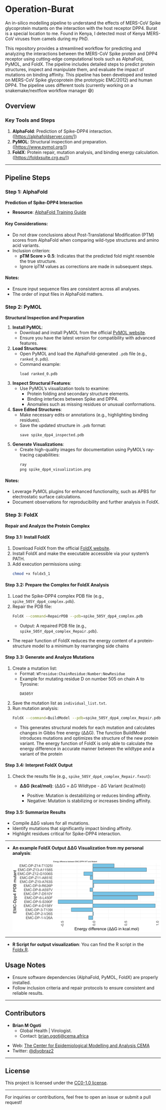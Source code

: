 # Operation-Burat
An in-silico modelling pipeline to understand the effects of MERS-CoV Spike glycoprotein mutants on the interaction with the host receptor DPP4. Burat is a special location to me. Found in Kenya, I detected  most of Kenya MERS-CoV viruses from camels during my PhD.

This repository provides a streamlined workflow for predicting and analyzing the interactions between the MERS-CoV Spike protein and DPP4 receptor using cutting-edge computational tools such as AlphaFold, PyMOL, and FoldX. The pipeline includes detailed steps to predict protein structures, inspect and manipulate them, and evaluate the impact of mutations on binding affinity. This pipeline has been developed and tested on MERS-CoV Spike glycoprotein (the prototypic EMC/2012) and human DPP4. The pipeline uses different tools (currently working on a snakemake/nextflow workflow manager 😅)

## Overview

### Key Tools and Steps
1. **AlphaFold**: Prediction of Spike-DPP4 interaction. ([https://alphafoldserver.com/])
2. **PyMOL**: Structural inspection and preparation. ([https://www.pymol.org/])
3. **FoldX**: Protein repair, mutation analysis, and binding energy calculation. ([https://foldxsuite.crg.eu/])

---

## Pipeline Steps

### Step 1: AlphaFold
**Prediction of Spike-DPP4 Interaction**
- **Resource**: [AlphaFold Training Guide](https://www.ebi.ac.uk/training/online/courses/alphafold/an-introductory-guide-to-its-strengths-and-limitations/strengths-and-limitations-of-alphafold/)

#### Key Considerations:
- Do not draw conclusions about Post-Translational Modification (PTM) scores from AlphaFold when comparing wild-type structures and amino acid variants.
- Inclusion criterion:
  - **pTM Score > 0.5**: Indicates that the predicted fold might resemble the true structure.
  - Ignore ipTM values as corrections are made in subsequent steps.

#### Notes:
- Ensure input sequence files are consistent across all analyses.
- The order of input files in AlphaFold matters.

### Step 2: PyMOL
**Structural Inspection and Preparation**
1. **Install PyMOL**:
   - Download and install PyMOL from the official [PyMOL website](https://pymol.org/).
   - Ensure you have the latest version for compatibility with advanced features.
2. **Load Structures**:
   - Open PyMOL and load the AlphaFold-generated `.pdb` file (e.g., `ranked_0.pdb`).
   - Command example:
     ```
     load ranked_0.pdb
     ```
3. **Inspect Structural Features**:
   - Use PyMOL’s visualization tools to examine:
     - Protein folding and secondary structure elements.
     - Binding interfaces between Spike and DPP4.
     - Anomalies such as missing residues or unusual conformations.
4. **Save Edited Structures**:
   - Make necessary edits or annotations (e.g., highlighting binding residues).
   - Save the updated structure in `.pdb` format:
     ```
     save spike_dpp4_inspected.pdb
     ```
5. **Generate Visualizations**:
   - Create high-quality images for documentation using PyMOL’s ray-tracing capabilities:
     ```
     ray
     png spike_dpp4_visualization.png
     ```
#### Notes:
- Leverage PyMOL plugins for enhanced functionality, such as APBS for electrostatic surface calculations.
- Document observations for reproducibility and further analysis in FoldX.


### Step 3: FoldX
**Repair and Analyze the Protein Complex**

#### Step 3.1: Install FoldX
1. Download FoldX from the official [FoldX website](https://foldx.crg.eu/).
2. Install FoldX and make the executable accessible via your system’s PATH.
3. Add execution permissions using:
   ```bash
   chmod +x foldx5_1
   ```

#### Step 3.2: Prepare the Complex for FoldX Analysis
1. Load the Spike-DPP4 complex PDB file (e.g., `spike_505Y_dpp4_complex.pdb`).
2. Repair the PDB file:
   ```bash
   FoldX --command=RepairPDB --pdb=spike_505Y_dpp4_complex.pdb
   ```
   - Output: A repaired PDB file (e.g., `spike_505Y_dpp4_complex_Repair.pdb`).

- The repair function of FoldX reduces the energy content of a protein-structure model to a minimum by rearranging side chains

#### Step 3.3: Generate and Analyze Mutations
1. Create a mutation list:
   - Format: `WTresidue:ChainResidue:Number:NewResidue`
   - Example for mutating residue D on number  505 on chain A to Tyrosine:
     ```
     DA505Y
     ```
2. Save the mutation list as `individual_list.txt`.
3. Run mutation analysis:
   ```bash
   FoldX --command=BuildModel --pdb=spike_505Y_dpp4_complex_Repair.pdb --mutant-file=individual_list.txt --numberOfRuns=5
   ```
   - This generates structural models for each mutation and calculates changes in Gibbs free energy (ΔΔG). The function BuildModel introduces mutations and optimizes the structure of the new protein variant. The energy function of FoldX is only able to calculate the energy difference in accurate manner between the wildtype and a variant of the protein 

#### Step 3.4: Interpret FoldX Output
1. Check the results file (e.g., `spike_505Y_dpp4_complex_Repair.fxout`):
   - **ΔΔG (kcal/mol)**: (ΔΔG = ΔG Wildtype - ΔG Variant (kcal/mol))
     
     - Positive: Mutation is destabilizing or reduces binding affinity.
     - Negative: Mutation is stabilizing or increases binding affinity.
       

#### Step 3.5: Summarize Results
- Compile ΔΔG values for all mutations.
- Identify mutations that significantly impact binding affinity.
- Highlight residues critical for Spike-DPP4 interaction.

---

- **An example FoldX Output ΔΔG Visualization from my personal analysis**: 

  ![FoldX Output ΔΔG (kcal/mol)](Kenya_mutants_EMC-Dpp4.png)

---

- **R Script for output visualization**: 
  You can find the R script in the [Foldx.R](FoldX_plots.R).

## Usage Notes
- Ensure software dependencies (AlphaFold, PyMOL, FoldX) are properly installed.
- Follow inclusion criteria and repair protocols to ensure consistent and reliable results.

---

## Contributors
- **Brian M Ogoti**
  - Global Health | Virologist.
  - Contact: [brian.ogoti@cema.africa](mailto:brian.ogoti@cema.africa)

* Web: [The Center for Epidemiological Modelling and Analysis CEMA](https://cema-africa.uonbi.ac.ke/people/epidemiology/brian-maina) 
* Twitter: [@diyobraz2](https://x.com/diyobraz2)
---

## License
This project is licensed under the [CC0-1.0 license](LICENSE).

---

For inquiries or contributions, feel free to open an issue or submit a pull request!





